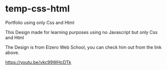 # temp-css-html
Portfolio using only Css and Html 

This Design made for learning purposes using no Javascript but only Css and Html

The Design is from Elzero Web School, you can check him out from the link above.

https://youtu.be/vkc99WHcDTk
